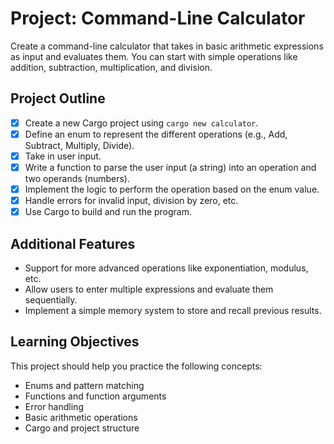 # Project: Command-Line Calculator

Create a command-line calculator that takes in basic arithmetic expressions as input and evaluates them. You can start with simple operations like addition, subtraction, multiplication, and division.

## Project Outline

- [x] Create a new Cargo project using `cargo new calculator`.
- [x] Define an enum to represent the different operations (e.g., Add, Subtract, Multiply, Divide).
- [x] Take in user input. 
- [x] Write a function to parse the user input (a string) into an operation and two operands (numbers).
- [x] Implement the logic to perform the operation based on the enum value.
- [x] Handle errors for invalid input, division by zero, etc.
- [x] Use Cargo to build and run the program.

## Additional Features

- Support for more advanced operations like exponentiation, modulus, etc.
- Allow users to enter multiple expressions and evaluate them sequentially.
- Implement a simple memory system to store and recall previous results.

## Learning Objectives

This project should help you practice the following concepts:

- Enums and pattern matching
- Functions and function arguments
- Error handling
- Basic arithmetic operations
- Cargo and project structure
